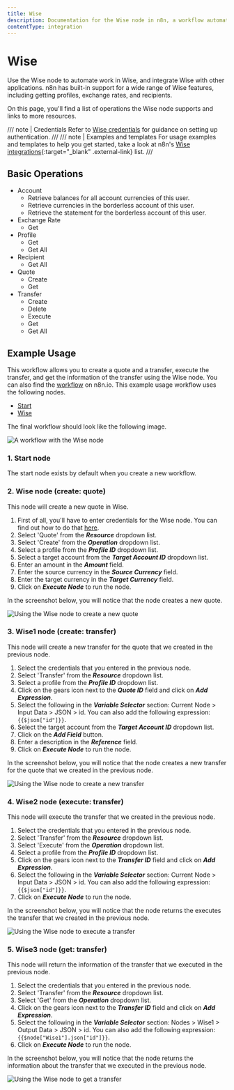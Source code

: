 ```yaml
---
title: Wise
description: Documentation for the Wise node in n8n, a workflow automation platform. Includes details of operations and configuration, and links to examples and credentials information.
contentType: integration
---
```


# Wise

Use the Wise node to automate work in Wise, and integrate Wise with other applications. n8n has built-in support for a wide range of Wise features, including getting profiles, exchange rates, and recipients. 

On this page, you'll find a list of operations the Wise node supports and links to more resources.

/// note | Credentials
Refer to [Wise credentials](/integrations/builtin/credentials/wise/) for guidance on setting up authentication. 
///
/// note | Examples and templates
For usage examples and templates to help you get started, take a look at n8n's [Wise integrations](https://n8n.io/integrations/wise/){:target="_blank" .external-link} list.
///

## Basic Operations

* Account
    * Retrieve balances for all account currencies of this user.
    * Retrieve currencies in the borderless account of this user.
    * Retrieve the statement for the borderless account of this user.
* Exchange Rate
    * Get
* Profile
    * Get
    * Get All
* Recipient
    * Get All
* Quote
    * Create
    * Get
* Transfer
    * Create
    * Delete
    * Execute
    * Get
    * Get All

## Example Usage

This workflow allows you to create a quote and a transfer, execute the transfer, and get the information of the transfer using the Wise node. You can also find the [workflow](https://n8n.io/workflows/992) on n8n.io. This example usage workflow uses the following nodes.
- [Start](/integrations/builtin/core-nodes/n8n-nodes-base.start/)
- [Wise]()

The final workflow should look like the following image.

![A workflow with the Wise node](/_images/integrations/builtin/app-nodes/wise/workflow.png)

### 1. Start node

The start node exists by default when you create a new workflow.

### 2. Wise node (create: quote)

This node will create a new quote in Wise.

1. First of all, you'll have to enter credentials for the Wise node. You can find out how to do that [here](/integrations/builtin/credentials/wise/).
2. Select 'Quote' from the ***Resource*** dropdown list.
3. Select 'Create' from the ***Operation*** dropdown list.
4. Select a profile from the ***Profile ID*** dropdown list.
5. Select a target account from the ***Target Account ID*** dropdown list.
6. Enter an amount in the ***Amount*** field.
7. Enter the source currency in the ***Source Currency*** field.
8. Enter the target currency in the ***Target Currency*** field.
9. Click on ***Execute Node*** to run the node.

In the screenshot below, you will notice that the node creates a new quote.

![Using the Wise node to create a new quote](/_images/integrations/builtin/app-nodes/wise/wise_node.png)

### 3. Wise1 node (create: transfer)

This node will create a new transfer for the quote that we created in the previous node.

1. Select the credentials that you entered in the previous node.
2. Select 'Transfer' from the ***Resource*** dropdown list.
3. Select a profile from the ***Profile ID*** dropdown list.
4. Click on the gears icon next to the ***Quote ID*** field and click on ***Add Expression***.
5. Select the following in the ***Variable Selector*** section: Current Node > Input Data > JSON > id. You can also add the following expression: `{{$json["id"]}}`.
6. Select the target account from the ***Target Account ID*** dropdown list.
7. Click on the ***Add Field*** button.
8. Enter a description in the ***Reference*** field.
9. Click on ***Execute Node*** to run the node.

In the screenshot below, you will notice that the node creates a new transfer for the quote that we created in the previous node.

![Using the Wise node to create a new transfer](/_images/integrations/builtin/app-nodes/wise/wise1_node.png)

### 4. Wise2 node (execute: transfer)

This node will execute the transfer that we created in the previous node.

1. Select the credentials that you entered in the previous node.
2. Select 'Transfer' from the ***Resource*** dropdown list.
3. Select 'Execute' from the ***Operation*** dropdown list.
4. Select a profile from the ***Profile ID*** dropdown list.
5. Click on the gears icon next to the ***Transfer ID*** field and click on ***Add Expression***.
6. Select the following in the ***Variable Selector*** section: Current Node > Input Data > JSON > id. You can also add the following expression: `{{$json["id"]}}`.
7. Click on ***Execute Node*** to run the node.

In the screenshot below, you will notice that the node returns the executes the transfer that we created in the previous node.

![Using the Wise node to execute a transfer](/_images/integrations/builtin/app-nodes/wise/wise2_node.png)

### 5. Wise3 node (get: transfer)

This node will return the information of the transfer that we executed in the previous node.

1. Select the credentials that you entered in the previous node.
2. Select 'Transfer' from the ***Resource*** dropdown list.
3. Select 'Get' from the ***Operation*** dropdown list.
4. Click on the gears icon next to the ***Transfer ID*** field and click on ***Add Expression***.
5. Select the following in the ***Variable Selector*** section: Nodes > Wise1 > Output Data > JSON > id. You can also add the following expression: `{{$node["Wise1"].json["id"]}}`.
6. Click on ***Execute Node*** to run the node.

In the screenshot below, you will notice that the node returns the information about the transfer that we executed in the previous node.

![Using the Wise node to get a transfer](/_images/integrations/builtin/app-nodes/wise/wise3_node.png)

